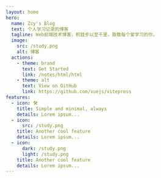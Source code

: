 ```yaml
---
layout: home
hero:
  name: Zcy's Blog
  text: 个人学习记录的博客
  tagline: Web前端技术博客，积跬步以至千里，致敬每个爱学习的你。
  image:
    src: /study.png
    alt: 博客
  actions:
    - theme: brand
      text: Get Started
      link: /notes/html/html
    - theme: alt
      text: View on GitHub
      link: https://github.com/vuejs/vitepress
features:
  - icon: 🛠️
    title: Simple and minimal, always
    details: Lorem ipsum...
  - icon:
      src: /study.png
    title: Another cool feature
    details: Lorem ipsum...
  - icon:
      dark: /study.png
      light: /study.png
    title: Another cool feature
    details: Lorem ipsum...
---
```

